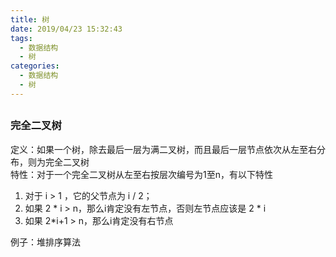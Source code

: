 ```yaml
---
title: 树
date: 2019/04/23 15:32:43
tags:
  - 数据结构
  - 树
categories:
  - 数据结构
  - 树
---
```


## 


### 完全二叉树
定义：如果一个树，除去最后一层为满二叉树，而且最后一层节点依次从左至右分布，则为完全二叉树  
特性：对于一个完全二叉树从左至右按层次编号为1至n，有以下特性
1. 对于 i > 1 ，它的父节点为 i / 2；
2. 如果 2 * i > n，那么i肯定没有左节点，否则左节点应该是 2 * i
3. 如果 2*i+1 > n，那么i肯定没有右节点

例子：堆排序算法